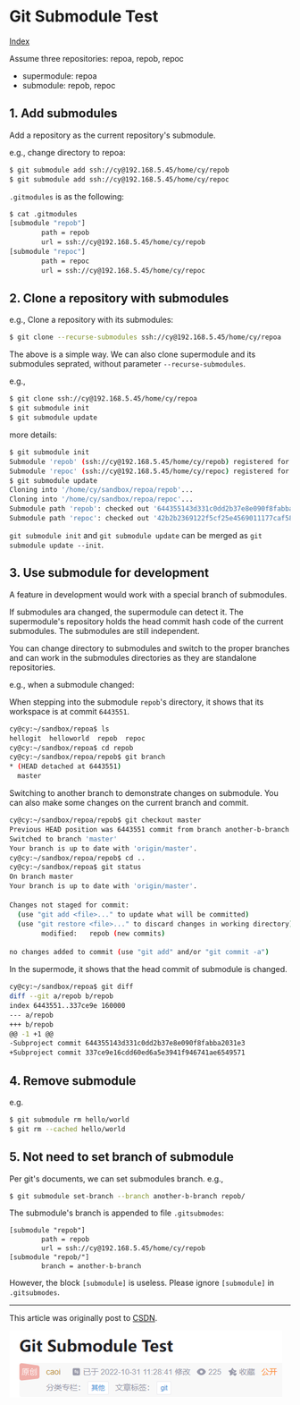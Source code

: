 # Git Submodule Test

[Index](index.md)

Assume three repositories: repoa, repob, repoc

* supermodule: repoa
* submodule: repob, repoc

## 1. Add submodules

Add a repository as the current repository's submodule.

e.g., change directory to repoa:

```bash
$ git submodule add ssh://cy@192.168.5.45/home/cy/repob
$ git submodule add ssh://cy@192.168.5.45/home/cy/repoc
```

`.gitmodules` is as the following:

```bash
$ cat .gitmodules
[submodule "repob"]
        path = repob
        url = ssh://cy@192.168.5.45/home/cy/repob
[submodule "repoc"]
        path = repoc
        url = ssh://cy@192.168.5.45/home/cy/repoc
```

## 2. Clone a repository with submodules

e.g., Clone a repository with its submodules:

```bash
$ git clone --recurse-submodules ssh://cy@192.168.5.45/home/cy/repoa
```

The above is a simple way. We can also clone supermodule and its submodules seprated, without parameter `--recurse-submodules`.

e.g.,

```bash
$ git clone ssh://cy@192.168.5.45/home/cy/repoa
$ git submodule init
$ git submodule update
```

more details:

```bash
$ git submodule init 
Submodule 'repob' (ssh://cy@192.168.5.45/home/cy/repob) registered for path 'repob'
Submodule 'repoc' (ssh://cy@192.168.5.45/home/cy/repoc) registered for path 'repoc'
$ git submodule update
Cloning into '/home/cy/sandbox/repoa/repob'...
Cloning into '/home/cy/sandbox/repoa/repoc'...
Submodule path 'repob': checked out '644355143d331c0dd2b37e8e090f8fabba2031e3'
Submodule path 'repoc': checked out '42b2b2369122f5cf25e4569011177caf58d01d5e'
```

`git submodule init` and `git submodule update` can be merged as `git submodule update --init`.

## 3. Use submodule for development

A feature in development would work with a special branch of submodules.

If submodules ara changed, the supermodule can detect it. The supermodule's repository holds the head commit hash code of the current submodules. The submodules are still independent.

You can change directory to submodules and switch to the proper branches and can work in the submodules directories as they are standalone repositories.

e.g., when a submodule changed:

When stepping into the submodule `repob`'s directory, it shows that its workspace is at commit `6443551`.

```bash
cy@cy:~/sandbox/repoa$ ls
hellogit  helloworld  repob  repoc
cy@cy:~/sandbox/repoa$ cd repob
cy@cy:~/sandbox/repoa/repob$ git branch
* (HEAD detached at 6443551)
  master
```

Switching to another branch to demonstrate changes on submodule. You can also make some changes on the current branch and commit.

```bash
cy@cy:~/sandbox/repoa/repob$ git checkout master
Previous HEAD position was 6443551 commit from branch another-b-branch
Switched to branch 'master'
Your branch is up to date with 'origin/master'.
cy@cy:~/sandbox/repoa/repob$ cd ..
cy@cy:~/sandbox/repoa$ git status
On branch master
Your branch is up to date with 'origin/master'.

Changes not staged for commit:
  (use "git add <file>..." to update what will be committed)
  (use "git restore <file>..." to discard changes in working directory)
        modified:   repob (new commits)

no changes added to commit (use "git add" and/or "git commit -a")
```

In the supermode, it shows that the head commit of submodule is changed.

```bash
cy@cy:~/sandbox/repoa$ git diff
diff --git a/repob b/repob
index 6443551..337ce9e 160000
--- a/repob
+++ b/repob
@@ -1 +1 @@
-Subproject commit 644355143d331c0dd2b37e8e090f8fabba2031e3
+Subproject commit 337ce9e16cdd60ed6a5e3941f946741ae6549571

```

## 4. Remove submodule

e.g.
```bash
$ git submodule rm hello/world
$ git rm --cached hello/world
```

## 5. Not need to set branch of submodule

Per git's documents, we can set submodules branch. e.g.,

```bash
$ git submodule set-branch --branch another-b-branch repob/
```

The submodule's branch is appended to file `.gitsubmodes`:

```text
[submodule "repob"]
        path = repob
        url = ssh://cy@192.168.5.45/home/cy/repob
[submodule "repob/"]
        branch = another-b-branch
```

However, the block `[submodule]` is useless. Please ignore `[submodule]` in `.gitsubmodes`.

---

This article was originally post to [CSDN](https://blog.csdn.net/caoi/article/details/127601327).

![history on CSDN](images/history2023-06-16-234445.png)